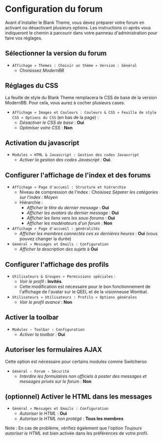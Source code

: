 # Configuration du forum

Avant d'installer le Blank Theme, vous devez préparer votre forum en activant ou désactivant plusieurs options. Les instructions ci-après vous indiqueront le chemin à parcourir dans votre panneau d'administration pour faire vos réglages.

## Sélectionner la version du forum
- `Affichage » Thèmes : Choisir un thème » Version : Général`
  - Choisissez *ModernBB*

## Réglages du CSS
La feuille de style du Blank Theme remplacera le CSS de base de la version ModernBB. Pour cela, vous aurez à cocher plusieurs cases.

- `Affichage » Images et Couleurs : Couleurs & CSS » Feuille de style CSS » Options du CSS` (en bas de la page) :
  - *Désactiver le CSS de base* : **Oui**
  - *Optimiser votre CSS* : **Non**

## Activation du javascript
- `Modules » HTML & Javascript : Gestion des codes Javascript`
    - *Activer la gestion des codes Javascript* : **Oui**. 

## Configurer l'affichage de l'index et des forums
- `Affichage » Page d'accueil : Structure et hiérarchie`
  - Niveau de compression de l'index : Choisisez *Séparer les catégories sur l'index : Moyen*
  - Hiérarchie :
    -  *Afficher le titre du dernier message* : **Oui**
    -  *Afficher les avatars du dernier message* : **Oui**
    -  *Afficher les liens vers les sous-forums* : **Oui**
    -  *Afficher les modérateurs d'un forum* : **Non**
- `Affichage » Page d'accueil : généralités`
  - *Afficher les membres connectés ces xx dernières heures* : **Oui** (vous pouvez changer la durée)
- `Général » Messages et Emails : Configuration`
  - *Afficher la description des sujets* à **Oui**

## Configurer l'affichage des profils
- `Utilisateurs & Groupes » Permissions spéciales` : 
  - *Voir le profil* : **Invités**. 
  - Cette modification est nécessaire pour le bon fonctionnement de l'affichage de l'avatar sur le QEEL et de la visionneuse Wombat.
- `Utilisateurs » Utilisateurs : Profils » Options générales`
  - *Voir le profil avancé* : **Non**

## Activer la toolbar 
- `Modules › Toolbar › Configuration`
  - *Activer la toolbar* : **Oui**

## Autoriser les formulaires AJAX
Cette option est nécessaire pour certains modules comme Switcheroo
- `Général › Forum › Sécurité`
  - *Interdire les formulaires non officiels à poster des messages et messages privés sur le forum* : **Non**

## (optionnel) Activer le HTML dans les messages

- `Général » Messages et Emails : Configuration` 
  - *Autoriser le HTML* : **Oui**
  - *Autoriser le HTML non protégé* : **Tous les membres**

Note : En cas de problème, vérifiez également que l'option *Toujours autoriser le HTML* est bien activée dans les préférences de votre profil.

